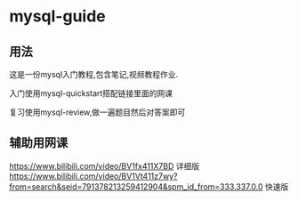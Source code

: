 # mysql-guide

## 用法

这是一份mysql入门教程,包含笔记,视频教程作业.

入门使用mysql-quickstart搭配链接里面的网课

复习使用mysql-review,做一遍题目然后对答案即可



## 辅助用网课

https://www.bilibili.com/video/BV1fx411X7BD 详细版
https://www.bilibili.com/video/BV1Vt411z7wy?from=search&seid=791378213259412904&spm_id_from=333.337.0.0 快速版